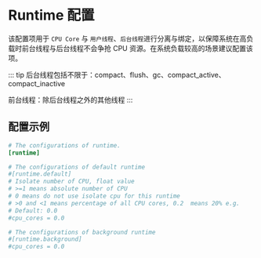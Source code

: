 # Runtime 配置

该配置项用于 `CPU Core` 与 `用户线程`、`后台线程`进行分离与绑定，以保障系统在高负载时前台线程与后台线程不会争抢 CPU 资源。在系统负载较高的场景建议配置该项。

::: tip
后台线程包括不限于：compact、flush、gc、compact_active、compact_inactive

前台线程：除后台线程之外的其他线程
:::

## 配置示例

```toml
# The configurations of runtime.
[runtime]

# The configurations of default runtime
#[runtime.default]
# Isolate number of CPU, float value
# >=1 means absolute number of CPU
# 0 means do not use isolate cpu for this runtime
# >0 and <1 means percentage of all CPU cores, 0.2  means 20% e.g.
# Default: 0.0
#cpu_cores = 0.0

# The configurations of background runtime
#[runtime.background]
#cpu_cores = 0.0
```
